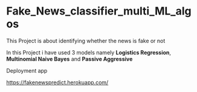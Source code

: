 # Fake_News_classifier_multi_ML_algos

This Project is about identifying whether the news is fake or not

In this Project i have used 3 models namely **Logistics Regression**, **Multinomial Naive Bayes** and **Passive Aggressive**

Deployment app

https://fakenewspredict.herokuapp.com/
